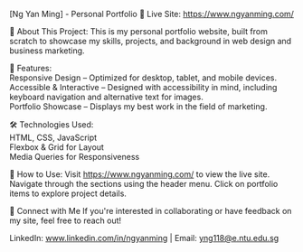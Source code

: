 [Ng Yan Ming] - Personal Portfolio
🚀 Live Site: https://www.ngyanming.com/

📌 About This Project:
This is my personal portfolio website, built from scratch to showcase my skills, projects, and background in web design and business marketing. 

🎨 Features: <br>
Responsive Design – Optimized for desktop, tablet, and mobile devices. <br>
Accessible & Interactive – Designed with accessibility in mind, including keyboard navigation and alternative text for images. <br>
Portfolio Showcase – Displays my best work in the field of marketing.

🛠 Technologies Used: <br>
HTML, CSS, JavaScript <br>
Flexbox & Grid for Layout <br>
Media Queries for Responsiveness 

📂 How to Use:
Visit https://www.ngyanming.com/ to view the live site.
Navigate through the sections using the header menu.
Click on portfolio items to explore project details.

🤝 Connect with Me
If you're interested in collaborating or have feedback on my site, feel free to reach out!

LinkedIn: www.linkedin.com/in/ngyanming |
Email: yng118@e.ntu.edu.sg
